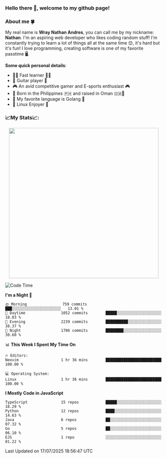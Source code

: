 ### **Hello there 👋, welcome to my github page!**

### **About me 🍀**

My real name is **Wray Nathan Andres**, you can call me by my nickname: **Nathan**. I'm an aspiring web developer who likes coding random stuff! I'm constantly trying to learn a lot of things all at the same time 😊, it's hard but it's fun! I love programming, creating software is one of my favorite passtime 🖥️.

<!-- <img src="https://pbs.twimg.com/media/FYEVH6GaAAE064l?format=jpg&name=medium" width="425" height="215" align="right" /> -->

**Some quick personal details**:

- 🚗💨 Fast learner 🚗💨
- 🎸 Guitar player 🎸
- 🎮 An avid competitive gamer and E-sports enthusiast 🎮
- 🐤 Born in the Philippines 🇵🇭 and raised in Oman 🇴🇲🐤
- 🦦 My favorite language is Golang 🦦
- 🐧 Linux Enjoyer 🐧

### **📈My Stats📈:**

<div style="display: flex; justify-content: center;">
    <img src="https://github-readme-stats.vercel.app/api?username=Ethea2&show_icons=true&count_private=true&theme=midnight-purple&hide_border=true" width="480"/>
    <!-- <img src="https://streak-stats.demolab.com?user=Ethea2&theme=midnight-purple&hide_border=true"/> -->
</div>

<!-- ### **⏲️This week I spent my time on⏲️:** -->
<!---->
<!-- ![Ethea's Waka Stats](https://github-readme-stats.vercel.app/api/wakatime?username=Ethea2&theme=midnight-purple&count_private=true&layout=compact) -->

<!--START_SECTION:waka-->
![Code Time](http://img.shields.io/badge/Code%20Time-744%20hrs%2048%20mins-blue)

**I'm a Night 🦉** 

```text
🌞 Morning                759 commits         ███░░░░░░░░░░░░░░░░░░░░░░   13.01 % 
🌆 Daytime                1052 commits        █████░░░░░░░░░░░░░░░░░░░░   18.03 % 
🌃 Evening                2239 commits        ██████████░░░░░░░░░░░░░░░   38.37 % 
🌙 Night                  1786 commits        ████████░░░░░░░░░░░░░░░░░   30.60 % 
```


📊 **This Week I Spent My Time On** 

```text
🔥 Editors: 
Neovim                   1 hr 36 mins        █████████████████████████   100.00 % 

💻 Operating System: 
Linux                    1 hr 36 mins        █████████████████████████   100.00 % 
```

**I Mostly Code in JavaScript** 

```text
TypeScript               15 repos            █████░░░░░░░░░░░░░░░░░░░░   18.29 % 
Python                   12 repos            ████░░░░░░░░░░░░░░░░░░░░░   14.63 % 
Java                     6 repos             ██░░░░░░░░░░░░░░░░░░░░░░░   07.32 % 
Go                       5 repos             ██░░░░░░░░░░░░░░░░░░░░░░░   06.10 % 
EJS                      1 repo              ░░░░░░░░░░░░░░░░░░░░░░░░░   01.22 % 
```




 Last Updated on 17/07/2025 18:56:47 UTC
<!--END_SECTION:waka-->

